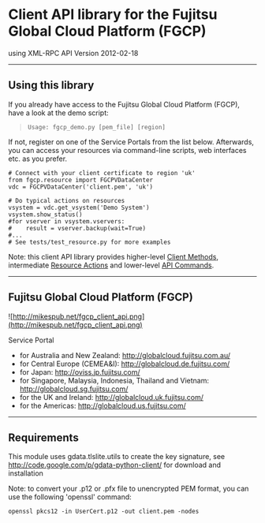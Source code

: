 # Client API library for the Fujitsu Global Cloud Platform (FGCP) #
using XML-RPC API Version 2012-02-18

---

## Using this library ##
If you already have access to the Fujitsu Global Cloud Platform (FGCP), have a look at the demo script:

> `Usage: fgcp_demo.py [pem_file] [region]`

If not, register on one of the Service Portals from the list below. Afterwards, you can access your resources via command-line scripts, web interfaces etc. as you prefer.

```
# Connect with your client certificate to region 'uk'
from fgcp.resource import FGCPVDataCenter
vdc = FGCPVDataCenter('client.pem', 'uk')

# Do typical actions on resources
vsystem = vdc.get_vsystem('Demo System')
vsystem.show_status()
#for vserver in vsystem.vservers:
#    result = vserver.backup(wait=True)
#...
# See tests/test_resource.py for more examples
```

Note: this client API library provides higher-level [Client Methods](wiki/ClientMethods), intermediate [Resource Actions](wiki/ResourceActions) and lower-level [API Commands](wiki/APICommands).


---

## Fujitsu Global Cloud Platform (FGCP) ##

![http://mikespub.net/fgcp_client_api.png](http://mikespub.net/fgcp_client_api.png)

Service Portal
  * for Australia and New Zealand: http://globalcloud.fujitsu.com.au/
  * for Central Europe (CEMEA&I): http://globalcloud.de.fujitsu.com/
  * for Japan: http://oviss.jp.fujitsu.com/
  * for Singapore, Malaysia, Indonesia, Thailand and Vietnam: http://globalcloud.sg.fujitsu.com/
  * for the UK and Ireland: http://globalcloud.uk.fujitsu.com/
  * for the Americas: http://globalcloud.us.fujitsu.com/


---

## Requirements ##
This module uses gdata.tlslite.utils to create the key signature,
see http://code.google.com/p/gdata-python-client/ for download and installation

Note: to convert your .p12 or .pfx file to unencrypted PEM format, you can use
the following 'openssl' command:
```
openssl pkcs12 -in UserCert.p12 -out client.pem -nodes
```